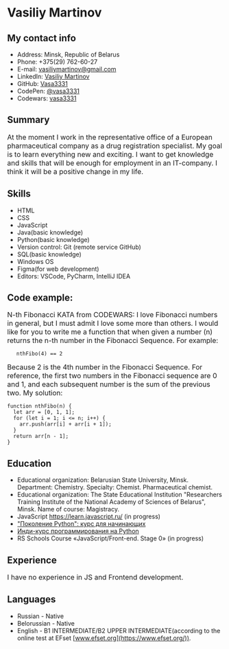 # Vasiliy Martinov

## My contact info
* Address: Minsk, Republic of Belarus
* Phone: +375(29) 762-60-27
* E-mail: vasiliymartinov@gmail.com
* LinkedIn: [Vasiliy Martinov](https://www.linkedin.com/in/vasiliy-martinov-2b776930/)
* GitHub: [Vasa3331](https://github.com/Vasa3331)
* CodePen: [@vasa3331](https://codepen.io/vasa3331)
* Codewars: [vasa3331](https://www.codewars.com/users/vasa3331)

## Summary
<font size = 3>At the moment I work in the representative office of a European pharmaceutical company as a drug registration specialist. My goal is to learn everything new and exciting. I want to get knowledge and skills that will be enough for employment in an IT-company. I think it will be a positive change in my life.</font>

## Skills
* HTML
* CSS
* JavaScript
* Java(basic knowledge)
* Python(basic knowledge)
* Version control: Git (remote service GitHub)
* SQL(basic knowledge)
* Windows OS
* Figma(for web development)
* Editors: VSCode, PyCharm,  IntelliJ IDEA 

## Code example:
<font size = 3>N-th Fibonacci KATA from CODEWARS: I love Fibonacci numbers in general, but I must admit I love some more than others.
I would like for you to write me a function that when given a number (n) returns the n-th number in the Fibonacci Sequence.
For example:</font>

```
   nthFibo(4) == 2
```

<font size = 3>Because 2 is the 4th number in the Fibonacci Sequence.
For reference, the first two numbers in the Fibonacci sequence are 0 and 1, and each subsequent number is the sum of the previous two.
My solution:</font>

```
function nthFibo(n) {
  let arr = [0, 1, 1];
  for (let i = 1; i <= n; i++) {
    arr.push(arr[i] + arr[i + 1]);
  }
  return arr[n - 1];
}
```

## Education
* Educational organization: Belarusian State University, Minsk.
Department: Chemistry.
Specialty: Chemist. Pharmaceutical chemist.
* Educational organization: The State Educational Institution "Researchers Training Institute of the National Academy of Sciences of Belarus", Minsk.
Name of course: Magistracy.
* JavaScript https://learn.javascript.ru/ (in progress)
* ["Поколение Python": курс для начинающих](https://stepik.org/cert/1205695)
* [Инди-курс программирования на Python](https://stepik.org/cert/1356479)
* RS Schools Course «JavaScript/Front-end. Stage 0» (in progress)

## Experience
<font size = 3>I have no experience in JS and Frontend development.</font>

## Languages
* Russian - Native
* Belorussian - Native
* English - B1 INTERMEDIATE/B2 UPPER INTERMEDIATE(according to the online test at EFset [www.efset.org](https://www.efset.org/)).
